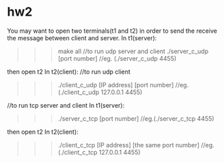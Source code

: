 # hw2

You may want to open two terminals(t1 and t2) in order to send the receive the message between client and server.
In t1(server):
>>> make all
//to run udp server and client
>>>./server_c_udp [port number]		//eg. (./server_c_udp 4455)

then open t2
In t2(client):
//to run udp client
>>> ./client_c_udp [IP address] [port number]		//eg. (./client_c_udp 127.0.0.1 4455)


//to run tcp server and client
In t1(server):
>>> ./server_c_tcp [port number]		//eg.(./server_c_tcp 4455)

then open t2
In t2(client):
>>> ./client_c_tcp [IP address] [the same port number]	//eg.(./client_c_tcp 127.0.0.1 4455)
